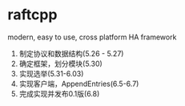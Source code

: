 # raftcpp
modern, easy to use, cross platform HA framework 

1. 制定协议和数据结构(5.26 - 5.27)
2. 确定框架，划分模块(5.30)
3. 实现选举(5.31-6.03)
4. 实现客户端，AppendEntries(6.5-6.7)
5. 完成实现并发布0.1版(6.8)
